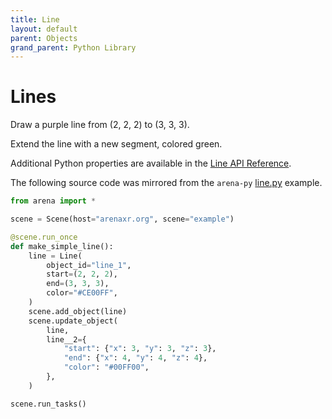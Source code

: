 ```yaml
---
title: Line
layout: default
parent: Objects
grand_parent: Python Library
---
```


# Lines

Draw a purple line from (2, 2, 2) to (3, 3, 3).

Extend the line with a new segment, colored green.

Additional Python properties are available in the [Line API Reference](/content/python-api/objects/line).

The following source code was mirrored from the `arena-py` [line.py](https://github.com/arenaxr/arena-py/blob/master/examples/objects/line.py) example.

```python
from arena import *

scene = Scene(host="arenaxr.org", scene="example")

@scene.run_once
def make_simple_line():
    line = Line(
        object_id="line_1",
        start=(2, 2, 2),
        end=(3, 3, 3),
        color="#CE00FF",
    )
    scene.add_object(line)
    scene.update_object(
        line,
        line__2={
            "start": {"x": 3, "y": 3, "z": 3},
            "end": {"x": 4, "y": 4, "z": 4},
            "color": "#00FF00",
        },
    )

scene.run_tasks()
```
